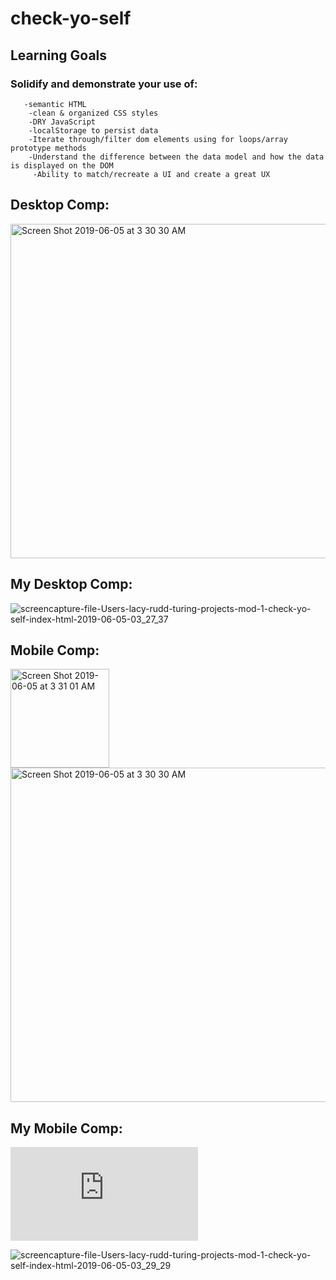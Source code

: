 # check-yo-self

## Learning Goals


   ### Solidify and demonstrate your use of:
       -semantic HTML
        -clean & organized CSS styles
        -DRY JavaScript
        -localStorage to persist data
        -Iterate through/filter dom elements using for loops/array prototype methods
        -Understand the difference between the data model and how the data is displayed on the DOM
         -Ability to match/recreate a UI and create a great UX
    
   ## Desktop Comp:
   <img width="535" alt="Screen Shot 2019-06-05 at 3 30 30 AM" src="https://user-images.githubusercontent.com/47537744/58947223-bbcfe280-8744-11e9-9bca-d647d3cf1ba5.png">
    
   ## My Desktop Comp:
![screencapture-file-Users-lacy-rudd-turing-projects-mod-1-check-yo-self-index-html-2019-06-05-03_27_37](https://user-images.githubusercontent.com/47537744/58946299-cb4e2c00-8742-11e9-8df7-a4889f2f9fff.png)
        
   ## Mobile Comp:
    
<img width="158" alt="Screen Shot 2019-06-05 at 3 31 01 AM" src="https://user-images.githubusercontent.com/47537744/58947297-dd30ce80-8744-11e9-9cd3-c5609c6c4490.png">

<img width="535" alt="Screen Shot 2019-06-05 at 3 30 30 AM" src="https://user-images.githubusercontent.com/47537744/58947420-23862d80-8745-11e9-841d-ac628e9ed954.png">
    
    
   ## My Mobile Comp:
    
   ![screencapture-file-Users-lacy-rudd-turing-projects-mod-1-check-yo-self-index-html-2019-06-05-03_28_47.pdf](https://github.com/dawnlunacy/Pictures/files/3256517/screencapture-file-Users-lacy-rudd-turing-projects-mod-1-check-yo-self-index-html-2019-06-05-03_28_47.pdf)
    
   ![screencapture-file-Users-lacy-rudd-turing-projects-mod-1-check-yo-self-index-html-2019-06-05-03_29_29](https://user-images.githubusercontent.com/47537744/58946846-fc7b2c00-8743-11e9-8fa4-6ba88837fe0a.png)
    
